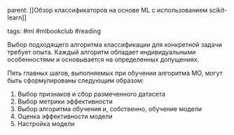 parent: [[Обзор классификаторов на основе ML с использованием scikit-learn]]

tags: #ml #mlbookclub #reading 

Выбор подходящего алгоритма классификации для конкретной задачи требует опыта. Каждый алгоритм обладает индивидуальными особенностями и основывается на определенных допущениях.

Пять главных шагов, выполняемых при обучении алгоритма МО, могут быть сформулированы следующим образом:

1. Выбор признаков и сбор размеченного датасета
2. Выбор метрики эффективности
3. Выбор алгоритма обучения и, собственно, обучение модели
4. Оценка эффективности модели
5. Настройка модели